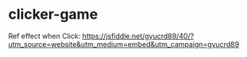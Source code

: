 # clicker-game

Ref effect when Click: https://jsfiddle.net/gyucrd89/40/?utm_source=website&utm_medium=embed&utm_campaign=gyucrd89
